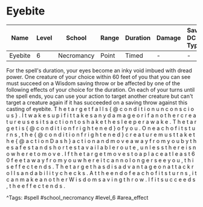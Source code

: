 # Eyebite

| Name | Level | School | Range | Duration | Damage | Save DC & Type |
|------|-------|--------|-------|----------|--------|----------------|
| Eyebite | 6 | Necromancy | Point | Timed | - | - |

For the spell's duration, your eyes become an inky void imbued with dread power. One creature of your choice within 60 feet of you that you can see must succeed on a Wisdom saving throw or be affected by one of the following effects of your choice for the duration. On each of your turns until the spell ends, you can use your action to target another creature but can't target a creature again if it has succeeded on a saving throw against this casting of eyebite. T h e   t a r g e t   f a l l s   { @ c o n d i t i o n   u n c o n s c i o u s } .   I t   w a k e s   u p   i f   i t   t a k e s   a n y   d a m a g e   o r   i f   a n o t h e r   c r e a t u r e   u s e s   i t s   a c t i o n   t o   s h a k e   t h e   s l e e p e r   a w a k e . T h e   t a r g e t   i s   { @ c o n d i t i o n   f r i g h t e n e d }   o f   y o u .   O n   e a c h   o f   i t s   t u r n s ,   t h e   { @ c o n d i t i o n   f r i g h t e n e d }   c r e a t u r e   m u s t   t a k e   t h e   { @ a c t i o n   D a s h }   a c t i o n   a n d   m o v e   a w a y   f r o m   y o u   b y   t h e   s a f e s t   a n d   s h o r t e s t   a v a i l a b l e   r o u t e ,   u n l e s s   t h e r e   i s   n o w h e r e   t o   m o v e .   I f   t h e   t a r g e t   m o v e s   t o   a   p l a c e   a t   l e a s t   6 0   f e e t   a w a y   f r o m   y o u   w h e r e   i t   c a n   n o   l o n g e r   s e e   y o u ,   t h i s   e f f e c t   e n d s . T h e   t a r g e t   h a s   d i s a d v a n t a g e   o n   a t t a c k   r o l l s   a n d   a b i l i t y   c h e c k s .   A t   t h e   e n d   o f   e a c h   o f   i t s   t u r n s ,   i t   c a n   m a k e   a n o t h e r   W i s d o m   s a v i n g   t h r o w .   I f   i t   s u c c e e d s ,   t h e   e f f e c t   e n d s .

^Tags: #spell #school_necromancy #level_6 #area_effect